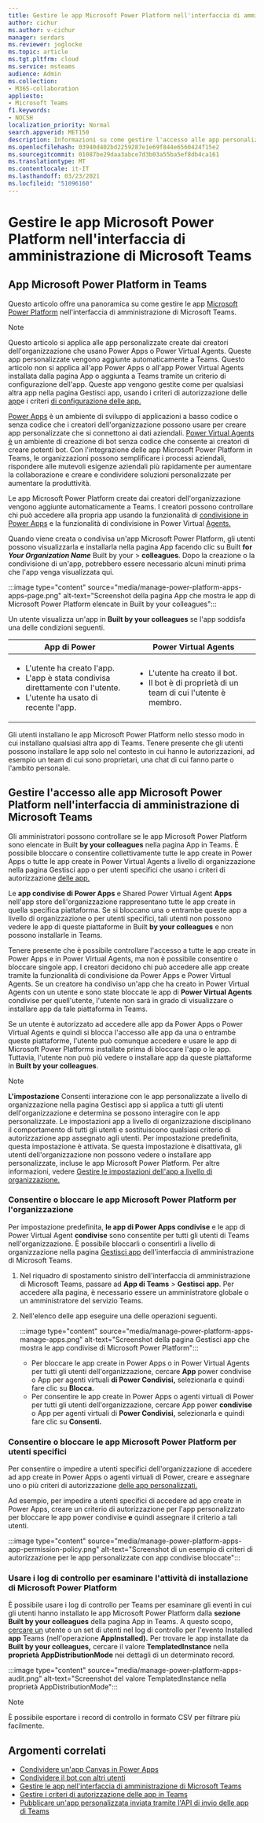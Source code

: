 ```yaml
---
title: Gestire le app Microsoft Power Platform nell'interfaccia di amministrazione di Microsoft Teams
author: cichur
ms.author: v-cichur
manager: serdars
ms.reviewer: joglocke
ms.topic: article
ms.tgt.pltfrm: cloud
ms.service: msteams
audience: Admin
ms.collection:
- M365-collaboration
appliesto:
- Microsoft Teams
f1.keywords:
- NOCSH
localization_priority: Normal
search.appverid: MET150
description: Informazioni su come gestire l'accesso alle app personalizzate integrate in Microsoft Power Platform nell'interfaccia di amministrazione di Microsoft Teams.
ms.openlocfilehash: 03940d402bd2259287e1e69f844e6560424f15e2
ms.sourcegitcommit: 01087be29daa3abce7d3b03a55ba5ef8db4ca161
ms.translationtype: MT
ms.contentlocale: it-IT
ms.lasthandoff: 03/23/2021
ms.locfileid: "51096160"
---
```

# <a name="manage-microsoft-power-platform-apps-in-the-microsoft-teams-admin-center"></a>Gestire le app Microsoft Power Platform nell'interfaccia di amministrazione di Microsoft Teams

## <a name="microsoft-power-platform-apps-in-teams"></a>App Microsoft Power Platform in Teams

Questo articolo offre una panoramica su come gestire le app [Microsoft Power Platform](https://powerplatform.microsoft.com/) nell'interfaccia di amministrazione di Microsoft Teams.

> [!NOTE]
> Questo articolo si applica alle app personalizzate create dai creatori dell'organizzazione che usano Power Apps o Power Virtual Agents. Queste app personalizzate vengono aggiunte automaticamente a Teams. Questo articolo non si applica all'app Power Apps o all'app Power Virtual Agents installata dalla pagina App o aggiunta a Teams tramite un criterio di configurazione dell'app. Queste app vengono gestite come per qualsiasi [](manage-apps.md) altra app nella pagina Gestisci app, usando i criteri di autorizzazione delle [app](teams-app-permission-policies.md)e i criteri [di configurazione delle app.](teams-app-setup-policies.md)

[Power Apps](https://powerapps.microsoft.com) è un ambiente di sviluppo di applicazioni a basso codice o senza codice che i creatori dell'organizzazione possono usare per creare app personalizzate che si connettono ai dati aziendali. [Power Virtual Agents è](/power-virtual-agents/fundamentals-what-is-power-virtual-agents) un ambiente di creazione di bot senza codice che consente ai creatori di creare potenti bot. Con l'integrazione delle app Microsoft Power Platform in Teams, le organizzazioni possono semplificare i processi aziendali, rispondere alle mutevoli esigenze aziendali più rapidamente per aumentare la collaborazione e creare e condividere soluzioni personalizzate per aumentare la produttività.  

Le app Microsoft Power Platform create dai creatori dell'organizzazione vengono aggiunte automaticamente a Teams. I creatori possono controllare chi può accedere alla propria app usando la funzionalità di [condivisione in Power Apps](/powerapps/maker/canvas-apps/share-app) e la funzionalità di condivisione in Power Virtual [Agents.](/power-virtual-agents/admin-share-bots)

Quando viene creata o condivisa un'app Microsoft Power Platform, gli utenti possono visualizzarla e installarla nella pagina App facendo clic su Built **for *Your Organization Name*** Built by your  >  **colleagues**. Dopo la creazione o la condivisione di un'app, potrebbero essere necessario alcuni minuti prima che l'app venga visualizzata qui.

:::image type="content" source="media/manage-power-platform-apps-apps-page.png" alt-text="Screenshot della pagina App che mostra le app di Microsoft Power Platform elencate in Built by your colleagues":::

Un utente visualizza un'app in **Built by your colleagues** se l'app soddisfa una delle condizioni seguenti.

|App di Power |Power Virtual Agents  |
|---------|---------|
|<ul><li>L'utente ha creato l'app.</li><li>L'app è stata condivisa direttamente con l'utente.</li><li>L'utente ha usato di recente l'app. </li></ul>| <ul><li>L'utente ha creato il bot.</li><li>Il bot è di proprietà di un team di cui l'utente è membro. </li></ul>        |

Gli utenti installano le app Microsoft Power Platform nello stesso modo in cui installano qualsiasi altra app di Teams. Tenere presente che gli utenti possono installare le app solo nel contesto in cui hanno le autorizzazioni, ad esempio un team di cui sono proprietari, una chat di cui fanno parte o l'ambito personale.

## <a name="manage-access-to-microsoft-power-platform-apps-in-the-microsoft-teams-admin-center"></a>Gestire l'accesso alle app Microsoft Power Platform nell'interfaccia di amministrazione di Microsoft Teams

Gli amministratori possono controllare se le app Microsoft Power Platform sono elencate in Built **by your colleagues** nella pagina App in Teams. È possibile bloccare o consentire collettivamente tutte le app create in Power Apps [](manage-apps.md) o tutte le app create in Power Virtual Agents a livello di organizzazione nella pagina Gestisci app o per utenti specifici che usano i criteri di autorizzazione [delle app.](teams-app-permission-policies.md)

Le **app condivise di Power Apps** e Shared Power Virtual Agent **Apps** nell'app store dell'organizzazione rappresentano tutte le app create in quella specifica piattaforma. Se si bloccano una o entrambe queste app a livello di organizzazione o per utenti specifici, tali utenti non possono vedere le app di queste piattaforme in Built **by your colleagues** e non possono installarle in Teams.  

Tenere presente che è possibile controllare l'accesso a tutte le app create in Power Apps e in Power Virtual Agents, ma non è possibile consentire o bloccare singole app. I creatori decidono chi può accedere alle app create tramite la funzionalità di condivisione da Power Apps e Power Virtual Agents. Se un creatore ha condiviso un'app che ha creato in Power Virtual Agents con un utente e sono state bloccate le app di **Power Virtual Agents** condivise per quell'utente, l'utente non sarà in grado di visualizzare o installare app da tale piattaforma in Teams.

Se un utente è autorizzato ad accedere alle app da Power Apps o Power Virtual Agents e quindi si blocca l'accesso alle app da una o entrambe queste piattaforme, l'utente può comunque accedere e usare le app di Microsoft Power Platforms installate prima di bloccare l'app o le app. Tuttavia, l'utente non può più vedere o installare app da queste piattaforme in **Built by your colleagues**.

> [!NOTE]
> **L'impostazione** Consenti interazione con le app [](manage-apps.md) personalizzate a livello di organizzazione nella pagina Gestisci app si applica a tutti gli utenti dell'organizzazione e determina se possono interagire con le app personalizzate. Le impostazioni app a livello di organizzazione disciplinano il comportamento di tutti gli utenti e sostituiscono qualsiasi criterio di autorizzazione app assegnato agli utenti. Per impostazione predefinita, questa impostazione è attivata. Se questa impostazione è disattivata, gli utenti dell'organizzazione non possono vedere o installare app personalizzate, incluse le app Microsoft Power Platform. Per altre informazioni, vedere [Gestire le impostazioni dell'app a livello di organizzazione.](manage-apps.md#manage-org-wide-app-settings)

### <a name="allow-or-block-microsoft-power-platform-apps-for-your-organization"></a>Consentire o bloccare le app Microsoft Power Platform per l'organizzazione

Per impostazione predefinita, **le app di Power Apps condivise** e le app di Power Virtual Agent **condivise** sono consentite per tutti gli utenti di Teams nell'organizzazione. È possibile bloccarli o consentirli a livello di organizzazione nella pagina [Gestisci app](manage-apps.md) dell'interfaccia di amministrazione di Microsoft Teams.  

1. Nel riquadro di spostamento sinistro dell'interfaccia di amministrazione di Microsoft Teams, passare ad **App di Teams** > **Gestisci app**. Per accedere alla pagina, è necessario essere un amministratore globale o un amministratore del servizio Teams.
2. Nell'elenco delle app eseguire una delle operazioni seguenti.

    :::image type="content" source="media/manage-power-platform-apps-manage-apps.png" alt-text="Screenshot della pagina Gestisci app che mostra le app condivise di Microsoft Power Platform":::

    - Per bloccare le app create in Power Apps o in Power Virtual Agents per tutti gli utenti dell'organizzazione, cercare **App** power condivise o App per agenti virtuali **di Power Condivisi,** selezionarla e quindi fare clic su **Blocca.**
    - Per consentire le app create in Power Apps o agenti virtuali di Power per tutti gli utenti dell'organizzazione, cercare App power **condivise** o App per agenti virtuali di **Power Condivisi,** selezionarla e quindi fare clic su **Consenti.**

### <a name="allow-or-block-microsoft-power-platform-apps-for-specific-users"></a>Consentire o bloccare le app Microsoft Power Platform per utenti specifici

Per consentire o impedire a utenti specifici dell'organizzazione di accedere ad app create in Power Apps o agenti virtuali di Power, creare e assegnare uno o più criteri di autorizzazione [delle app personalizzati.](teams-app-permission-policies.md) 

Ad esempio, per impedire a utenti specifici di accedere ad app create in Power Apps, creare un criterio di autorizzazione per l'app personalizzato per bloccare le app power condivise **e** quindi assegnare il criterio a tali utenti.

:::image type="content" source="media/manage-power-platform-apps-app-permission-policy.png" alt-text="Screenshot di un esempio di criteri di autorizzazione per le app personalizzate con app condivise bloccate":::

### <a name="use-audit-logs-to-investigate-microsoft-power-platform-installation-activity"></a>Usare i log di controllo per esaminare l'attività di installazione di Microsoft Power Platform

È possibile usare i log di controllo per Teams per esaminare gli eventi in cui gli utenti hanno installato le app Microsoft Power Platform dalla **sezione Built by your colleagues** della pagina App in Teams. A questo scopo, [cercare un](./audit-log-events.md) utente o un set di utenti nel log di controllo per l'evento Installed **app** Teams (nell'operazione **AppInstalled).** Per trovare le app installate da **Built by your colleagues,** cercare il valore **TemplatedInstance** nella **proprietà AppDistributionMode** nei dettagli di un determinato record. 

:::image type="content" source="media/manage-power-platform-apps-audit.png" alt-text="Screenshot del valore TemplatedInstance nella proprietà AppDistributionMode":::

> [!NOTE]
> È possibile esportare i record di controllo in formato CSV per filtrare più facilmente.

## <a name="related-topics"></a>Argomenti correlati

- [Condividere un'app Canvas in Power Apps](/powerapps/maker/canvas-apps/share-app)
- [Condividere il bot con altri utenti](/power-virtual-agents/admin-share-bots)
- [Gestire le app nell'interfaccia di amministrazione di Microsoft Teams](manage-apps.md)
- [Gestire i criteri di autorizzazione delle app in Teams](teams-app-permission-policies.md)
- [Pubblicare un'app personalizzata inviata tramite l'API di invio delle app di Teams](submit-approve-custom-apps.md)